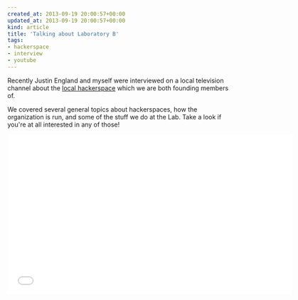 ```yaml
---
created_at: 2013-09-19 20:00:57+00:00
updated_at: 2013-09-19 20:00:57+00:00
kind: article
title: 'Talking about Laboratory B'
tags:
- hackerspace
- interview
- youtube
---
```


Recently Justin England and myself were interviewed on a local television
channel about the [local hackerspace][1] which we are both founding members of.

We covered several general topics about hackerspaces, how the organization is
run, and some of the stuff we do at the Lab. Take a look if you're at all
interested in any of those!

<iframe width="640" height="360" src="//www.youtube.com/embed/3V7Sio6sBtk?feature=player_detailpage" frameborder="0" allowfullscreen></iframe>

[1]: http://laboratoryb.org/
